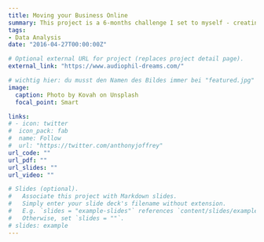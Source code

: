 ```yaml
---
title: Moving your Business Online
summary: This project is a 6-months challenge I set to myself - creating a website, from scratch, solely with the help of HTML, CSS and Javascript. In the end, and with the help of SEO techniques, I increased this website's traffic from 600 to 2'200 people / month within a time period of about 1 year.
tags:
- Data Analysis
date: "2016-04-27T00:00:00Z"

# Optional external URL for project (replaces project detail page).
external_link: "https://www.audiophil-dreams.com/"

# wichtig hier: du musst den Namen des Bildes immer bei "featured.jpg" belassen, sonst wird kein Bild erscheinen!
image:
  caption: Photo by Kovah on Unsplash
  focal_point: Smart

links:
# - icon: twitter
#  icon_pack: fab
#  name: Follow
#  url: "https://twitter.com/anthonyjoffrey"
url_code: ""
url_pdf: ""
url_slides: ""
url_video: ""

# Slides (optional).
#   Associate this project with Markdown slides.
#   Simply enter your slide deck's filename without extension.
#   E.g. `slides = "example-slides"` references `content/slides/example-slides.md`.
#   Otherwise, set `slides = ""`.
# slides: example
---
```

